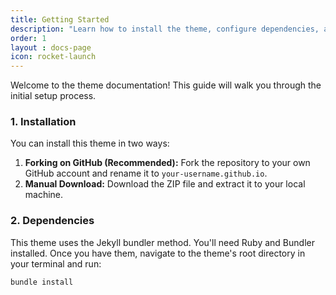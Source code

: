 ```yaml
---
title: Getting Started
description: "Learn how to install the theme, configure dependencies, and launch your site in under 5 minutes."
order: 1
layout : docs-page
icon: rocket-launch
---
```


Welcome to the theme documentation! This guide will walk you through the initial setup process.

### 1. Installation

You can install this theme in two ways:

1.  **Forking on GitHub (Recommended):** Fork the repository to your own GitHub account and rename it to `your-username.github.io`.
2.  **Manual Download:** Download the ZIP file and extract it to your local machine.

### 2. Dependencies

This theme uses the Jekyll bundler method. You'll need Ruby and Bundler installed. Once you have them, navigate to the theme's root directory in your terminal and run:

```bash
bundle install